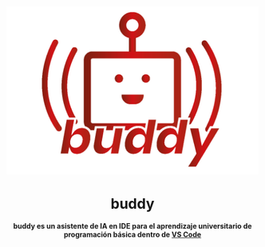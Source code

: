 <div align="center">
  <img src="extension/media/buddy__logo.png" alt="buddy logo">
</div>

<h1 align="center">buddy</h1>

<div align="center">
  <strong>buddy es un asistente de IA en IDE para el aprendizaje universitario de programación básica dentro de <a href="https://marketplace.visualstudio.com/">VS Code</a></strong>
</div>